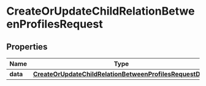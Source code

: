 

# CreateOrUpdateChildRelationBetweenProfilesRequest


## Properties

| Name | Type | Description | Notes |
|------------ | ------------- | ------------- | -------------|
|**data** | [**CreateOrUpdateChildRelationBetweenProfilesRequestData**](CreateOrUpdateChildRelationBetweenProfilesRequestData.md) |  |  [optional] |



